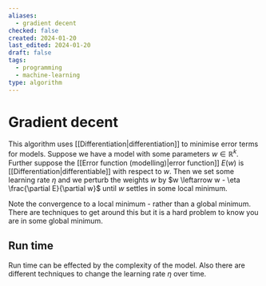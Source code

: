 ```yaml
---
aliases:
  - gradient decent
checked: false
created: 2024-01-20
last_edited: 2024-01-20
draft: false
tags:
  - programming
  - machine-learning
type: algorithm
---
```

# Gradient decent

This algorithm uses [[Differentiation|differentiation]] to minimise error terms for models. Suppose we have a model with some parameters $w \in \mathbb{R}^k$. Further suppose the [[Error function (modelling)|error function]] $E(w)$ is [[Differentiation|differentiable]] with respect to $w$. Then we set some learning rate $\eta$ and we perturb the weights $w$ by $w \leftarrow w - \eta \frac{\partial E}{\partial w}$ until $w$ settles in some local minimum.

Note the convergence to a local minimum - rather than a global minimum. There are techniques to get around this but it is a hard problem to know you are in some global minimum.

## Run time

Run time can be effected by the complexity of the model. Also there are different techniques to change the learning rate $\eta$ over time.


